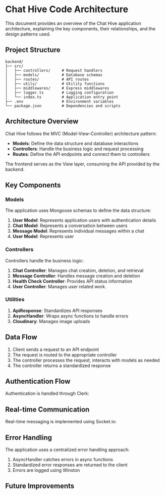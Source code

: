 # Chat Hive Code Architecture

This document provides an overview of the Chat Hive application architecture, explaining the key components, their relationships, and the design patterns used.

## Project Structure

```
backend/
├── src/
│   ├── controllers/     # Request handlers
│   ├── models/          # Database schemas
│   ├── routes/          # API routes
│   ├── utils/           # Utility functions
│   ├── middlewares/     # Express middlewares
│   ├── logger.ts        # Logging configuration
│   └── index.ts         # Application entry point
├── .env                 # Environment variables
└── package.json         # Dependencies and scripts
```

## Architecture Overview

Chat Hive follows the MVC (Model-View-Controller) architecture pattern:

- **Models**: Define the data structure and database interactions
- **Controllers**: Handle the business logic and request processing
- **Routes**: Define the API endpoints and connect them to controllers

The frontend serves as the View layer, consuming the API provided by the backend.

## Key Components

### Models

The application uses Mongoose schemas to define the data structure:

1. **User Model**: Represents application users with authentication details
2. **Chat Model**: Represents a conversation between users
3. **Message Model**: Represents individual messages within a chat
4. **User Model**: Represents user

### Controllers

Controllers handle the business logic:

1. **Chat Controller**: Manages chat creation, deletion, and retrieval
2. **Message Controller**: Handles message creation and deletion
3. **Health Check Controller**: Provides API status information
4. **User Controller**: Manages user related work.

### Utilities

1. **ApiResponse**: Standardizes API responses
2. **AsyncHandler**: Wraps async functions to handle errors
3. **Cloudinary**: Manages image uploads

## Data Flow

1. Client sends a request to an API endpoint
2. The request is routed to the appropriate controller
3. The controller processes the request, interacts with models as needed
4. The controller returns a standardized response

## Authentication Flow

Authentication is handled through Clerk:

## Real-time Communication

Real-time messaging is implemented using Socket.io:

## Error Handling

The application uses a centralized error handling approach:

1. AsyncHandler catches errors in async functions
2. Standardized error responses are returned to the client
3. Errors are logged using Winston

## Future Improvements

